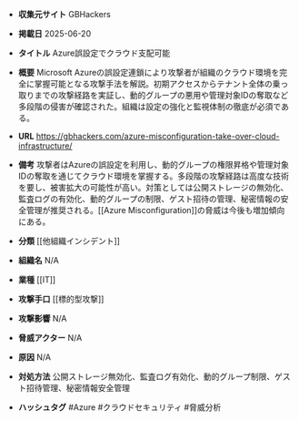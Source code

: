 - **収集元サイト**
GBHackers

- **掲載日**
2025-06-20

- **タイトル**
Azure誤設定でクラウド支配可能

- **概要**
Microsoft Azureの誤設定連鎖により攻撃者が組織のクラウド環境を完全に掌握可能となる攻撃手法を解説。初期アクセスからテナント全体の乗っ取りまでの攻撃経路を実証し、動的グループの悪用や管理対象IDの奪取など多段階の侵害が確認された。組織は設定の強化と監視体制の徹底が必須である。

- **URL**
https://gbhackers.com/azure-misconfiguration-take-over-cloud-infrastructure/

- **備考**
攻撃者はAzureの誤設定を利用し、動的グループの権限昇格や管理対象IDの奪取を通じてクラウド環境を掌握する。多段階の攻撃経路は高度な技術を要し、被害拡大の可能性が高い。対策としては公開ストレージの無効化、監査ログの有効化、動的グループの制限、ゲスト招待の管理、秘密情報の安全管理が推奨される。[[Azure Misconfiguration]]の脅威は今後も増加傾向にある。

- **分類**
[[他組織インシデント]]

- **組織名**
N/A

- **業種**
[[IT]]

- **攻撃手口**
[[標的型攻撃]]

- **攻撃影響**
N/A

- **脅威アクター**
N/A

- **原因**
N/A

- **対処方法**
公開ストレージ無効化、監査ログ有効化、動的グループ制限、ゲスト招待管理、秘密情報安全管理

- **ハッシュタグ**
#Azure #クラウドセキュリティ #脅威分析
